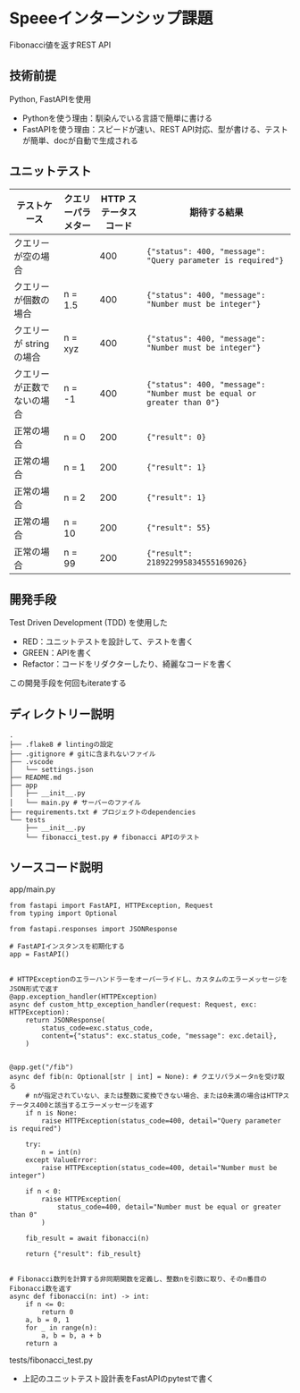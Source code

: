 # Speeeインターンシップ課題

Fibonacci値を返すREST API

## 技術前提

Python, FastAPIを使用
- Pythonを使う理由：馴染んでいる言語で簡単に書ける
- FastAPIを使う理由：スピードが速い、REST API対応、型が書ける、テストが簡単、docが自動で生成される

## ユニットテスト

| テストケース               | クエリーパラメター | HTTP ステータスコード | 期待する結果                                                           |
| -------------------------- | ------------------ | --------------------- | ---------------------------------------------------------------------- |
| クエリーが空の場合         |                    | 400                   | `{"status": 400, "message": "Query parameter is required"}`            |
| クエリーが個数の場合       | n = 1.5            | 400                   | `{"status": 400, "message": "Number must be integer"}`                 |
| クエリーが string の場合   | n = xyz            | 400                   | `{"status": 400, "message": "Number must be integer"}`                 |
| クエリーが正数でないの場合 | n = -1             | 400                   | `{"status": 400, "message": "Number must be equal or greater than 0"}` |
| 正常の場合                 | n = 0              | 200                   | `{"result": 0}`                                                        |
| 正常の場合                 | n = 1              | 200                   | `{"result": 1}`                                                        |
| 正常の場合                 | n = 2              | 200                   | `{"result": 1}`                                                        |
| 正常の場合                 | n = 10             | 200                   | `{"result": 55}`                                                       |
| 正常の場合                 | n = 99             | 200                   | `{"result": 218922995834555169026}`                                    |

## 開発手段

Test Driven Development (TDD) を使用した
- RED：ユニットテストを設計して、テストを書く
- GREEN：APIを書く
- Refactor：コードをリダクターしたり、綺麗なコードを書く

この開発手段を何回もiterateする

## ディレクトリー説明

```
.
├── .flake8 # lintingの設定
├── .gitignore # gitに含まれないファイル
├── .vscode
│   └── settings.json
├── README.md 
├── app
│   ├── __init__.py
│   └── main.py # サーバーのファイル
├── requirements.txt # プロジェクトのdependencies
└── tests
    ├── __init__.py
    └── fibonacci_test.py # fibonacci APIのテスト
```

## ソースコード説明

app/main.py
```
from fastapi import FastAPI, HTTPException, Request
from typing import Optional

from fastapi.responses import JSONResponse

# FastAPIインスタンスを初期化する
app = FastAPI()


# HTTPExceptionのエラーハンドラーをオーバーライドし、カスタムのエラーメッセージをJSON形式で返す
@app.exception_handler(HTTPException)
async def custom_http_exception_handler(request: Request, exc: HTTPException):
    return JSONResponse(
        status_code=exc.status_code,
        content={"status": exc.status_code, "message": exc.detail},
    )


@app.get("/fib")
async def fib(n: Optional[str | int] = None): # クエリパラメータnを受け取る
    # nが指定されていない、または整数に変換できない場合、または0未満の場合はHTTPステータス400と該当するエラーメッセージを返す
    if n is None:
        raise HTTPException(status_code=400, detail="Query parameter is required")

    try:
        n = int(n)
    except ValueError:
        raise HTTPException(status_code=400, detail="Number must be integer")

    if n < 0:
        raise HTTPException(
            status_code=400, detail="Number must be equal or greater than 0"
        )

    fib_result = await fibonacci(n)

    return {"result": fib_result}


# Fibonacci数列を計算する非同期関数を定義し、整数nを引数に取り、そのn番目のFibonacci数を返す
async def fibonacci(n: int) -> int:
    if n <= 0:
        return 0
    a, b = 0, 1
    for _ in range(n):
        a, b = b, a + b
    return a
```

tests/fibonacci_test.py
- 上記のユニットテスト設計表をFastAPIのpytestで書く
